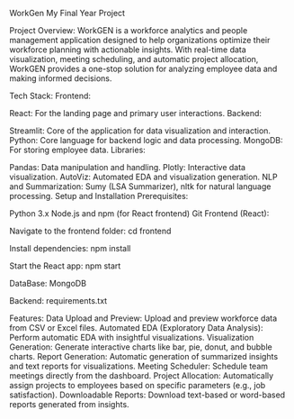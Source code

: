 WorkGen
My Final Year Project

Project Overview:
WorkGEN is a workforce analytics and people management application designed to help organizations optimize their workforce planning with actionable insights. With real-time data visualization, meeting scheduling, and automatic project allocation, WorkGEN provides a one-stop solution for analyzing employee data and making informed decisions.

Tech Stack:
Frontend:

React: For the landing page and primary user interactions.
Backend:

Streamlit: Core of the application for data visualization and interaction.
Python: Core language for backend logic and data processing.
MongoDB: For storing employee data.
Libraries:

Pandas: Data manipulation and handling.
Plotly: Interactive data visualization.
AutoViz: Automated EDA and visualization generation.
NLP and Summarization: Sumy (LSA Summarizer), nltk for natural language processing.
Setup and Installation
Prerequisites:

Python 3.x
Node.js and npm (for React frontend)
Git
Frontend (React):

Navigate to the frontend folder: cd frontend

Install dependencies: npm install

Start the React app: npm start

DataBase: MongoDB

Backend: requirements.txt

Features:
Data Upload and Preview: Upload and preview workforce data from CSV or Excel files.
Automated EDA (Exploratory Data Analysis): Perform automatic EDA with insightful visualizations.
Visualization Generation: Generate interactive charts like bar, pie, donut, and bubble charts.
Report Generation: Automatic generation of summarized insights and text reports for visualizations.
Meeting Scheduler: Schedule team meetings directly from the dashboard.
Project Allocation: Automatically assign projects to employees based on specific parameters (e.g., job satisfaction).
Downloadable Reports: Download text-based or word-based reports generated from insights.
